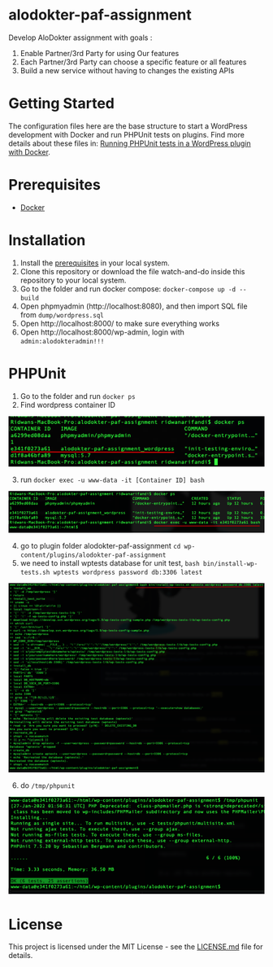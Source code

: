 # alodokter-paf-assignment
Develop AloDokter assignment with goals :

1. Enable Partner/3rd Party for using Our features
2. Each Partner/3rd Party can choose a specific feature or all features
3. Build a new service without having to changes the existing APIs


# Getting Started
The configuration files here are the base structure to start a WordPress development with Docker and run PHPUnit tests on plugins. Find more details about these files in: [Running PHPUnit tests in a WordPress plugin with Docker](https://carlosguzman.dev/running-phpunit-tests-in-a-wordpress-plugin-with-docker/).

# Prerequisites

- [Docker](https://docs.docker.com/get-docker/)

# Installation

1. Install the [prerequisites](#prerequisites) in your local system.
2. Clone this repository or download the file watch-and-do inside this repository to your local system.
3. Go to the folder and run docker compose: `docker-compose up -d --build`
4. Open phpmyadmin (http://localhost:8080), and then import SQL file from `dump/wordpress.sql`
5. Open http://localhost:8000/ to make sure everything works
6. Open http://localhost:8000/wp-admin, login with `admin:alodokteradmin!!!`

# PHPUnit

1. Go to the folder and run `docker ps`
2. Find wordpress container ID

![Container ID](/assets/docker-ps.png)

3. run `docker exec -u www-data -it [Container ID] bash`

![Docker Exec](/assets/docker-exec.png)

4. go to plugin folder alodokter-paf-assignment `cd wp-content/plugins/alodokter-paf-assignment`
5. we need to install wptests database for unit test, `bash bin/install-wp-tests.sh wptests wordpress password db:3306 latest`

![install-wp-tests.sh](/assets/bin-bash.png)

6. do `/tmp/phpunit`

![phpunit](/assets/phpunit.png)

# License

This project is licensed under the MIT License - see the [LICENSE.md](LICENSE.md) file for details.
